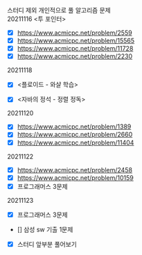 스터디 제외 개인적으로 풀 알고리즘 문제<br/>
20211116 <투 포인터><br/>
- [x] https://www.acmicpc.net/problem/2559 <br/>
- [x] https://www.acmicpc.net/problem/15565 <br/>
- [x] https://www.acmicpc.net/problem/11728 <br/>
- [x] https://www.acmicpc.net/problem/2230 <br/>

20211118 <br/>
- [x] <플로이드 - 와샬 학습><br/>
- [x] <자바의 정석 - 정렬 정독> <br/>


20211120 <br/>
- [x] https://www.acmicpc.net/problem/1389
- [x] https://www.acmicpc.net/problem/2660
- [x] https://www.acmicpc.net/problem/11404

20211122<br/>
- [x] https://www.acmicpc.net/problem/2458
- [x] https://www.acmicpc.net/problem/10159 
- [x] 프로그래머스 3문제

20211123<br/>
- [x] 프로그래머스 3문제
- [] 삼성 sw 기출 1문제
- [x] 스터디 앞부분 풀어보기
